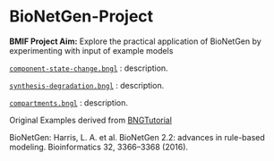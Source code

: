 # BioNetGen-Project

**BMIF Project Aim:**
Explore the practical application of BioNetGen by experimenting with input of example models

[`component-state-change.bngl`](component-state-change.bngl)
: description.

[`synthesis-degradation.bngl`](examples/synthesis-degradation.bngl)
: description.

[`compartments.bngl`](examples/compartments.bngl)
: description.

Original Examples derived from [BNGTutorial](https://github.com/RuleWorld/BNGTutorial/blob/master/README.md)

BioNetGen: Harris, L. A. et al. BioNetGen 2.2: advances in rule-based modeling. Bioinformatics 32, 3366–3368 (2016).
